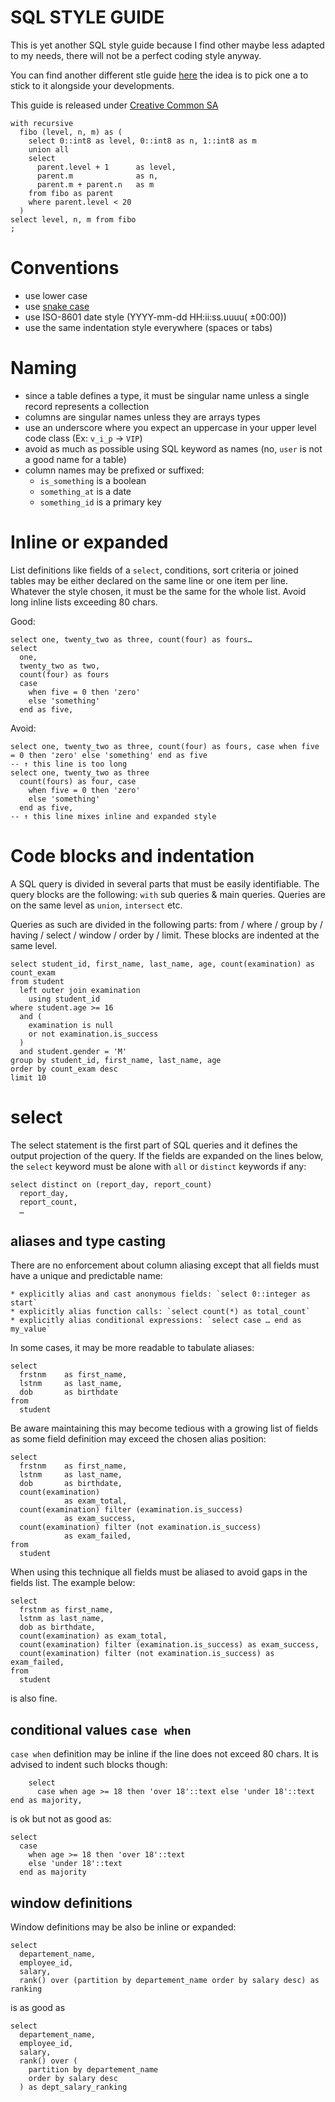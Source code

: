 SQL STYLE GUIDE
===============

This is yet another SQL style guide because I find other maybe less adapted to my needs, there will not be a perfect coding style anyway.

You can find another different stle guide [here](https://www.sqlstyle.guide/) the idea is to pick one a to stick to it alongside your developments.

This guide is released under [Creative Common SA](http://creativecommons.org/licenses/by-sa/4.0/)

```PLpgSQL
with recursive
  fibo (level, n, m) as (
    select 0::int8 as level, 0::int8 as n, 1::int8 as m
    union all
    select
      parent.level + 1      as level,
      parent.m              as n,
      parent.m + parent.n   as m
    from fibo as parent
    where parent.level < 20
  )
select level, n, m from fibo
;
```

Conventions
===========

 * use lower case
 * use [snake case](https://en.wikipedia.org/wiki/Snake_case)
 * use ISO-8601 date style (YYYY-mm-dd HH:ii:ss.uuuu( ±00:00))
 * use the same indentation style everywhere (spaces or tabs)

Naming
======

 * since a table defines a type, it must be singular name unless a single record represents a collection
 * columns are singular names unless they are arrays types
 * use an underscore where you expect an uppercase in your upper level code class (Ex: `v_i_p` → `VIP`)
 * avoid as much as possible using SQL keyword as names (no, `user` is not a good name for a table)
 * column names may be prefixed or suffixed:
    * `is_something` is a boolean
    * `something_at` is a date
    * `something_id` is a primary key

Inline or expanded
==================

List definitions like fields of a `select`, conditions, sort criteria or joined tables may be either declared on the same line or one item per line. Whatever the style chosen, it must be the same for the whole list. Avoid long inline lists exceeding 80 chars.

Good:

```PLpgSQL
select one, twenty_two as three, count(four) as fours…
select
  one,
  twenty_two as two,
  count(four) as fours
  case
    when five = 0 then 'zero'
    else 'something'
  end as five,
```

Avoid:

```PLpgSQL
select one, twenty_two as three, count(four) as fours, case when five = 0 then 'zero' else 'something' end as five
-- ↑ this line is too long
select one, twenty_two as three
  count(fours) as four, case
    when five = 0 then 'zero'
    else 'something'
  end as five,
-- ↑ this line mixes inline and expanded style
```

Code blocks and indentation
===========================

A SQL query is divided in several parts that must be easily identifiable. The query blocks are the following:
`with` sub queries & main queries. Queries are on the same level as `union`, `intersect` etc.

Queries as such are divided in the following parts:
from / where / group by / having / select / window / order by / limit. These blocks are indented at the same level.

```PLpgSQL
select student_id, first_name, last_name, age, count(examination) as count_exam
from student
  left outer join examination
    using student_id
where student.age >= 16
  and (
    examination is null
    or not examination.is_success
  )
  and student.gender = 'M'
group by student_id, first_name, last_name, age
order by count_exam desc
limit 10
```

# select

The select statement is the first part of SQL queries and it defines the output projection of the query.
If the fields are expanded on the lines below, the `select` keyword must be alone with `all` or `distinct` keywords if any:

```PLpgSQL
select distinct on (report_day, report_count)
  report_day,
  report_count,
  …
```

## aliases and type casting

There are no enforcement about column aliasing except that all fields must have a unique and predictable name:

    * explicitly alias and cast anonymous fields: `select 0::integer as start`
    * explicitly alias function calls: `select count(*) as total_count`
    * explicitly alias conditional expressions: `select case … end as my_value`


In some cases, it may be more readable to tabulate aliases:

```PLpgSQL
select
  frstnm    as first_name,
  lstnm     as last_name,
  dob       as birthdate
from
  student
```

Be aware maintaining this may become tedious with a growing list of fields as some field definition may exceed the chosen alias position:

```PLpgSQL
select
  frstnm    as first_name,
  lstnm     as last_name,
  dob       as birthdate,
  count(examination)
            as exam_total,
  count(examination) filter (examination.is_success)
            as exam_success,
  count(examination) filter (not examination.is_success)
            as exam_failed,
from
  student
```

When using this technique all fields must be aliased to avoid gaps in the fields list.
The example below:

```PLpgSQL
select
  frstnm as first_name,
  lstnm as last_name,
  dob as birthdate,
  count(examination) as exam_total,
  count(examination) filter (examination.is_success) as exam_success,
  count(examination) filter (not examination.is_success) as exam_failed,
from
  student
```

is also fine.

## conditional values `case when`

`case when` definition may be inline if the line does not exceed 80 chars. It is advised to indent such blocks though:

```PLpgSQL
    select
      case when age >= 18 then 'over 18'::text else 'under 18'::text end as majority,
```

is ok but not as good as:

```PLpgSQL
select
  case
    when age >= 18 then 'over 18'::text
    else 'under 18'::text
  end as majority
```

## window definitions

Window definitions may be also be inline or expanded:

```PLpgSQL
select
  departement_name,
  employee_id,
  salary,
  rank() over (partition by departement_name order by salary desc) as ranking
```

is as good as

```PLpgSQL
select
  departement_name,
  employee_id,
  salary,
  rank() over (
    partition by departement_name
    order by salary desc
  ) as dept_salary_ranking
```
